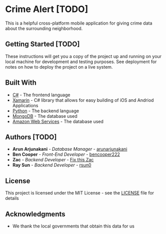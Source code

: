 # Crime Alert [TODO]

This is a helpful cross-platform mobile application for giving crime data about the surrounding neighborhood.

## Getting Started [TODO]

These instructions will get you a copy of the project up and running on your local machine for development and testing purposes. See deployment for notes on how to deploy the project on a live system.

## Built With

* [C#](https://msdn.microsoft.com/en-us/library/kx37x362.aspx) - The frontend language
* [Xamarin](https://www.xamarin.com/) - C# library that allows for easy building of iOS and Andriod Applications
* [Python](https://www.python.org/) - The backend language
* [MongoDB](https://www.mongodb.com/) - The database used
* [Amazon Web Services](https://aws.amazon.com/) - The database used



## Authors [TODO]

* **Arun Arjunakani** - *Database Manager* - [arunarjunakani](https://github.com/arunarjunakani)
* **Ben Cooper** - *Front-End Developer* - [bencooper222](https://github.com/bencooper222)
* **Zac** - *Backend Developer* - [Fix this Zac](https://github.com/arunarjunakani)
* **Ray Sun** - *Backend Developer* - [rsun0](https://github.com/rsun0)

## License

This project is licensed under the MIT License - see the [LICENSE](LICENSE) file for details

## Acknowledgments

* We thank the local governments that obtain this data for us
